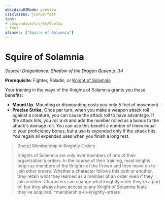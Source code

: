 ```yaml
---
obsidianUIMode: preview
cssclasses: json5e-feat
tags:
- compendium/src/5e/dsotdq
- feat
aliases: ["Squire of Solamnia"]
---
```

# Squire of Solamnia
*Source: Dragonlance: Shadow of the Dragon Queen p. 34*  

**Prerequisite**:  Fighter,  Paladin, or [Knight of Solamnia](/2-Mechanics/CLI/backgrounds/knight-of-solamnia-dsotdq.md)

Your training in the ways of the Knights of Solamnia grants you these benefits:

- **Mount Up.** Mounting or dismounting costs you only 5 feet of movement.  
- **Precise Strike.** Once per turn, when you make a weapon attack roll against a creature, you can cause the attack roll to have advantage. If the attack hits, you roll a `d8` and add the number rolled as a bonus to the attack's damage roll. You can use this benefit a number of times equal to your proficiency bonus, but a use is expended only if the attack hits. You regain all expended uses when you finish a long rest.  

> [!note] Membership in Knightly Orders
> 
> Knights of Solamnia are only ever members of one of their organization's orders. In the course of their training, most knights begin as members of the Knights of the Crown and then move on to join other orders. Whether a character follows this path or another, they retain what they learned as a member of an order even if they join another. Characters can change what knightly order they're a part of, but they always have access to any Knight of Solamnia feats they've acquired.
^membership-in-knightly-orders